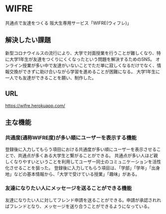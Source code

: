 # WIFRE
共通点で友達をつくる 阪大生専用サービス「WIFRE(ウィフレ)」

## 解決したい課題
新型コロナウイルスの流行により、大学で対面授業を行うことが難しくなり、特に大学1年生が友達をつくりにくくなったという問題を解決するためのSNS。
オンライン授業が多い中で友達がいないことでただ単に寂しくなるだけでなく、情報交換ができずに助け合いながら学習を進めることが困難になる。
大学1年生に一人でも友達ができることを願い、制作した。

## URL
https://wifre.herokuapp.com/

## 主な機能
### 共通度(通称WIFRE度)が多い順にユーザーを表示する機能
登録後に入力してもらう項目における共通度が多い順にユーザーを表示させることで、共通点が多くある大学生と繋がることができる。
共通点が多い人ほど親しくなりやすいということを利用してユーザー同士のコミュニケーションを活性化させることを狙った。
登録後に入力してもらう項目は、「学部」「学年」「出身地」などの基本情報から、「大学で受けている授業」「趣味」がある。

### 友達になりたい人にメッセージを送ることができる機能
友達になりたい人に対してフレンド申請を送ることができる。申請が承認されればフレンドとなり、メッセージを送り合うことができるようになっている。
